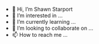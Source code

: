 - 👋 Hi, I’m Shawn Starport
- 👀 I’m interested in ...
- 🌱 I’m currently learning ...
- 💞️ I’m looking to collaborate on ...
- 📫 How to reach me ...

<!---
ShawnStarport/ShawnStarport is a ✨ special ✨ repository because its `README.md` (this file) appears on your GitHub profile.
You can click the Preview link to take a look at your changes.
--->
